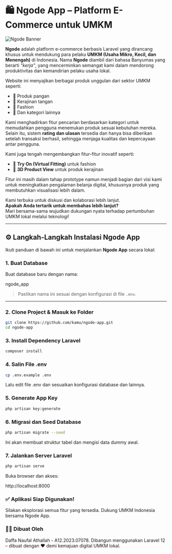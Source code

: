 # 🛍️ Ngode App – Platform E-Commerce untuk UMKM


![Ngode Banner](https://cdn.discordapp.com/attachments/1194601769452445756/1388989656485335110/Frame.jpg?ex=6862fcec&is=6861ab6c&hm=a5cadc55e53af0665c428a2443f55bc6192655c5c43bcf6d5ce4ec29c53b1eb5&)

**Ngode** adalah platform e-commerce berbasis Laravel yang dirancang khusus untuk mendukung para pelaku **UMKM (Usaha Mikro, Kecil, dan Menengah)** di Indonesia. Nama **Ngode** diambil dari bahasa Banyumas yang berarti _"kerja"_, yang mencerminkan semangat kami dalam mendorong produktivitas dan kemandirian pelaku usaha lokal.

Website ini menyajikan berbagai produk unggulan dari sektor UMKM seperti:

-   🍱 Produk pangan
-   🧵 Kerajinan tangan
-   👕 Fashion
-   🧺 Dan kategori lainnya

Kami menghadirkan fitur pencarian berdasarkan kategori untuk memudahkan pengguna menemukan produk sesuai kebutuhan mereka. Selain itu, sistem **rating dan ulasan** tersedia dan hanya bisa diberikan setelah transaksi berhasil, sehingga menjaga kualitas dan kepercayaan antar pengguna.

Kami juga tengah mengembangkan fitur-fitur inovatif seperti:

-   👗 **Try On (Virtual Fitting)** untuk fashion
-   🧊 **3D Product View** untuk produk kerajinan

Fitur ini masih dalam tahap prototype namun menjadi bagian dari visi kami untuk meningkatkan pengalaman belanja digital, khususnya produk yang membutuhkan visualisasi lebih dalam.

Kami terbuka untuk diskusi dan kolaborasi lebih lanjut.  
**Apakah Anda tertarik untuk membahas lebih lanjut?**  
Mari bersama-sama wujudkan dukungan nyata terhadap pertumbuhan UMKM lokal melalui teknologi!

---

## ⚙️ Langkah-Langkah Instalasi Ngode App

Ikuti panduan di bawah ini untuk menjalankan **Ngode App** secara lokal:

### 1. Buat Database

Buat database baru dengan nama:

ngode_app

> Pastikan nama ini sesuai dengan konfigurasi di file `.env`.

---

### 2. Clone Project & Masuk ke Folder

```bash
git clone https://github.com/kamu/ngode-app.git
cd ngode-app
```

### 3. Install Dependency Laravel

```bash
composer install
```

### 4. Salin File .env

```bash
cp .env.example .env
```

Lalu edit file .env dan sesuaikan konfigurasi database dan lainnya.

### 5. Generate App Key
```bash
php artisan key:generate
```

### 6. Migrasi dan Seed Database

```bash
php artisan migrate --seed
```
Ini akan membuat struktur tabel dan mengisi data dummy awal.


### 7. Jalankan Server Laravel
```bash
php artisan serve
```

Buka browser dan akses:

http://localhost:8000

### ✅ Aplikasi Siap Digunakan!

Silakan eksplorasi semua fitur yang tersedia.
Dukung UMKM Indonesia bersama Ngode App.

### 👨‍💻 Dibuat Oleh
Daffa Naufal Athallah - A12.2023.07078.
Dibangun menggunakan Laravel 12 – dibuat dengan ❤️ demi kemajuan digital UMKM lokal.
